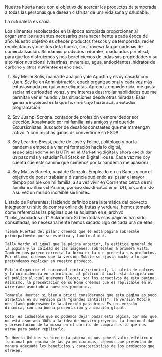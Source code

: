 Nuestra huerta nace con el objetivo de acercar los productos de temporada a todas las personas que desean disfrutar de una vida sana y saludable.

La naturaleza es sabia.

Los alimentos recolectados en la época apropiada proporcionan al organismo los nutrientes necesarios para hacer frente a cada época del año.
Nuestro objetivo es ofrecer productos frescos y de temporada, recién recolectados y directos de la huerta, sin atravesar largas cadenas de comercialización. 
Brindamos productos naturales, madurados por el sol, para que los disfrutemos y nos beneficiemos de todas sus propiedades y su alto valor nutricional (vitaminas, minerales, agua, antioxidantes, hidratos de carbono y otros nutrientes esenciales).

1. Soy Mechi Solis, mamá de Joaquín y de Agustín y estoy casada con Juan. Soy lic en Administración, coach organizacional y cada vez más entusiasmada por quitarme etiquetas. Aprendiz empedernida, me gusta saciar mi curiosidad voraz, y me interesa desarrollar habilidades que me permitan ver el mundo y las situaciones desde otras miradas. Esas ganas e inquietud es la que hoy me trajo hasta acá, a estudiar programación. 

2. Soy Juampi Scrigna, contador de profesión y emprendedor por elección. Apasionado por mi familia, mis amigos y mi querido Excursionistas. Buscador de desafíos constantes que me mantengan activo. Y con muchas ganas de convertirme en FSD!!

3. Soy Leandro Bressi, padre de José y Felipe, politólogo y por la pandemia empecé a virar mi formación hacia lo digital, especializándome en la UTN en el Marketing digital y ahora decidí dar un paso más y estudiar Full Stack en Digital House. Cada vez me doy cuenta que este camino que comencé por la pandemia me apasiona.

4. Soy Matías Barreto, papá de Gonzalo. Empleado en un Banco y con el objetivo de poder trabajar a distancia pudiendo asi pasar el mayor tiempo posible con mi familia, a su vez vivir en Corrientes cerca de mi familia a orillas del Paraná, por eso decidí estudiar en DH, encontrando a su vez un mundo increíble sin limites.


Listado de Referentes:
Habiendo definido para la temática del proyecto integrador un sitio de compra online de frutas y verduras, hemos tomado como referencias las páginas que se adjuntan en el archivo "Links_asociados.md"
Aclaración: 
Si bien todas esas páginas han sido consultadas, no necesariamente hemos sacado algo de cada una de ellas.

    Tienda Huertas del pilar: creemos que de esta pagina sobresale principalmente por su estetica y funcionalidad.

    Tallo Verde: al igual que la página anterior, la estética general de la página y la calidad de las imagenes, sobresalen a primera vista. También nos parece correcta la forma en la que presenta sus productos. Por último, creemos que la versión Mobile se ajusta mucho a lo que pretendemos replicar en nuestro proyecto.

    Estilo Organico: el carrousel central/principal, la paleta de colores y la coincidencia en orientacion al público al cual está dirigida con el público al cual queremos llegar, son los atractivos de esta página. Asimismo, la presentación de su Home creemos que es replicable en el wireframe asociado a nuestros productos.

    Tomatela Huerta: si bien a priori consideramos que esta página es poco atractiva en su versión para "grandes pantallas", la version Mobile nos llamó poderosamente la atención para bine. Es una versión dinámica, con una buena presentacion y animación global.

    Coto: es indudable que no podemos dejar pasar esta página, por más que no está asociada 100% a la idea de nuestro proyecto. La funcionalidad y presentación de la misma en el carrito de compras es lo que nos atrae para poder replicarlo.
    
    Tu Huerta Online: si bien esta página no nos generó valor estético o funcional por encima de las ya mencionadas, creemos que presentan de manera adecuada los beneficios y características de los productos que ofrecen.
